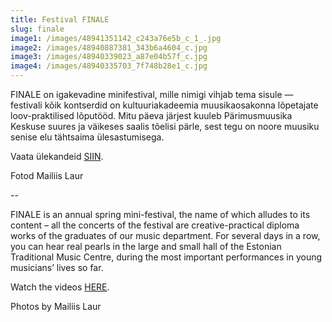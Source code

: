 ```yaml
---
title: Festival FINALE
slug: finale
image1: /images/48941351142_c243a76e5b_c_1_.jpg
image2: /images/48940887381_343b6a4604_c.jpg
image3: /images/48940339023_a87e04b57f_c.jpg
image4: /images/48940335703_7f748b28e1_c.jpg
---
```

FINALE on igakevadine minifestival, mille nimigi vihjab tema sisule — festivali kõik kontserdid on kultuuriakadeemia muusikaosakonna lõpetajate loov-praktilised lõputööd. Mitu päeva järjest kuuleb Pärimusmuusika Keskuse suures ja väikeses saalis tõelisi pärle, sest tegu on noore muusiku senise elu tähtsaima ülesastumisega.

Vaata ülekandeid [SIIN](https://www.uttv.ee/otsing#sona=finale).

Fotod Mailiis Laur

\--

FINALE is an annual spring mini-festival, the name of which alludes to its content – all the concerts of the festival are creative-practical diploma works of the graduates of our music department. For several days in a row, you can hear real pearls in the large and small hall of the Estonian Traditional Music Centre, during the most important performances in young musicians’ lives so far.

Watch the videos [HERE](https://www.uttv.ee/otsing#sona=finale).

Photos by Mailiis Laur
